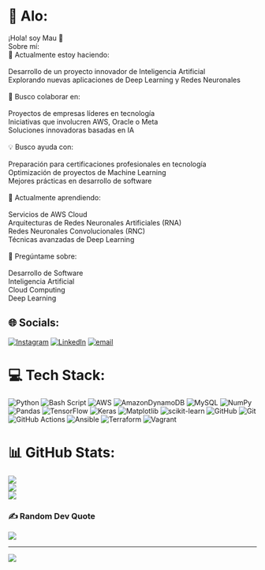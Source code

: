 # 💫 Alo:
¡Hola! soy Mau 👋<br>Sobre mí:<br>🔭 Actualmente estoy haciendo:<br><br>Desarrollo de un proyecto innovador de Inteligencia Artificial<br>Explorando nuevas aplicaciones de Deep Learning y Redes Neuronales<br><br>👥 Busco colaborar en:<br><br>Proyectos de empresas líderes en tecnología<br>Iniciativas que involucren AWS, Oracle o Meta<br>Soluciones innovadoras basadas en IA<br><br>💡 Busco ayuda con:<br><br>Preparación para certificaciones profesionales en tecnología<br>Optimización de proyectos de Machine Learning<br>Mejores prácticas en desarrollo de software<br><br>🌱 Actualmente aprendiendo:<br><br>Servicios de AWS Cloud<br>Arquitecturas de Redes Neuronales Artificiales (RNA)<br>Redes Neuronales Convolucionales (RNC)<br>Técnicas avanzadas de Deep Learning<br><br>💬 Pregúntame sobre:<br><br>Desarrollo de Software<br>Inteligencia Artificial<br>Cloud Computing<br>Deep Learning


## 🌐 Socials:
 [![Instagram](https://img.shields.io/badge/Instagram-%23E4405F.svg?logo=Instagram&logoColor=white)](https://instagram.com/x1_mau) [![LinkedIn](https://img.shields.io/badge/LinkedIn-%230077B5.svg?logo=linkedin&logoColor=white)](https://linkedin.com/in/https://www.linkedin.com/in/mauricio-gonz%C3%A1lez-hern%C3%A1ndez-540473235/) [![email](https://img.shields.io/badge/Email-D14836?logo=gmail&logoColor=white)](mailto:mau.glez0316@gmail.com) 

# 💻 Tech Stack:
![Python](https://img.shields.io/badge/python-3670A0?style=for-the-badge&logo=python&logoColor=ffdd54) ![Bash Script](https://img.shields.io/badge/bash_script-%23121011.svg?style=for-the-badge&logo=gnu-bash&logoColor=white) ![AWS](https://img.shields.io/badge/AWS-%23FF9900.svg?style=for-the-badge&logo=amazon-aws&logoColor=white) ![AmazonDynamoDB](https://img.shields.io/badge/Amazon%20DynamoDB-4053D6?style=for-the-badge&logo=Amazon%20DynamoDB&logoColor=white) ![MySQL](https://img.shields.io/badge/mysql-4479A1.svg?style=for-the-badge&logo=mysql&logoColor=white) ![NumPy](https://img.shields.io/badge/numpy-%23013243.svg?style=for-the-badge&logo=numpy&logoColor=white) ![Pandas](https://img.shields.io/badge/pandas-%23150458.svg?style=for-the-badge&logo=pandas&logoColor=white) ![TensorFlow](https://img.shields.io/badge/TensorFlow-%23FF6F00.svg?style=for-the-badge&logo=TensorFlow&logoColor=white) ![Keras](https://img.shields.io/badge/Keras-%23D00000.svg?style=for-the-badge&logo=Keras&logoColor=white) ![Matplotlib](https://img.shields.io/badge/Matplotlib-%23ffffff.svg?style=for-the-badge&logo=Matplotlib&logoColor=black) ![scikit-learn](https://img.shields.io/badge/scikit--learn-%23F7931E.svg?style=for-the-badge&logo=scikit-learn&logoColor=white) ![GitHub](https://img.shields.io/badge/github-%23121011.svg?style=for-the-badge&logo=github&logoColor=white) ![Git](https://img.shields.io/badge/git-%23F05033.svg?style=for-the-badge&logo=git&logoColor=white) ![GitHub Actions](https://img.shields.io/badge/github%20actions-%232671E5.svg?style=for-the-badge&logo=githubactions&logoColor=white) ![Ansible](https://img.shields.io/badge/ansible-%231A1918.svg?style=for-the-badge&logo=ansible&logoColor=white) ![Terraform](https://img.shields.io/badge/terraform-%235835CC.svg?style=for-the-badge&logo=terraform&logoColor=white) ![Vagrant](https://img.shields.io/badge/vagrant-%231563FF.svg?style=for-the-badge&logo=vagrant&logoColor=white)
# 📊 GitHub Stats:
![](https://github-readme-stats.vercel.app/api?username=MauIds&theme=dark&hide_border=false&include_all_commits=false&count_private=false)<br/>
![](https://github-readme-streak-stats.herokuapp.com/?user=MauIds&theme=dark&hide_border=false)<br/>
![](https://github-readme-stats.vercel.app/api/top-langs/?username=MauIds&theme=dark&hide_border=false&include_all_commits=false&count_private=false&layout=compact)



### ✍️ Random Dev Quote
![](https://quotes-github-readme.vercel.app/api?type=horizontal&theme=tokyonight)

---
[![](https://visitcount.itsvg.in/api?id=MauIds&icon=2&color=1)](https://visitcount.itsvg.in)

<!-- Proudly created with GPRM ( https://gprm.itsvg.in ) -->

